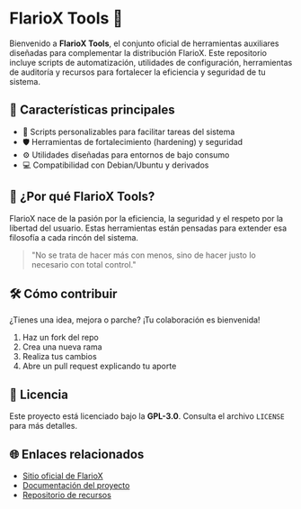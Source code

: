 # FlarioX Tools 🧰

Bienvenido a **FlarioX Tools**, el conjunto oficial de herramientas auxiliares diseñadas para complementar la distribución FlarioX. Este repositorio incluye scripts de automatización, utilidades de configuración, herramientas de auditoría y recursos para fortalecer la eficiencia y seguridad de tu sistema.

## 🚀 Características principales

- 🔧 Scripts personalizables para facilitar tareas del sistema
- 🛡️ Herramientas de fortalecimiento (hardening) y seguridad
- ⚙️ Utilidades diseñadas para entornos de bajo consumo
- 💻 Compatibilidad con Debian/Ubuntu y derivados

## 🧠 ¿Por qué FlarioX Tools?

FlarioX nace de la pasión por la eficiencia, la seguridad y el respeto por la libertad del usuario. Estas herramientas están pensadas para extender esa filosofía a cada rincón del sistema.

> "No se trata de hacer más con menos, sino de hacer justo lo necesario con total control."

## 🛠️ Cómo contribuir

¿Tienes una idea, mejora o parche? ¡Tu colaboración es bienvenida!

1. Haz un fork del repo
2. Crea una nueva rama
3. Realiza tus cambios
4. Abre un pull request explicando tu aporte

## 📜 Licencia

Este proyecto está licenciado bajo la **GPL-3.0**. Consulta el archivo `LICENSE` para más detalles.

## 🌐 Enlaces relacionados

- [Sitio oficial de FlarioX](https://flariox.github.io)
- [Documentación del proyecto](https://github.com/flariox-project-docs)
- [Repositorio de recursos](https://github.com/flariox-resources)
